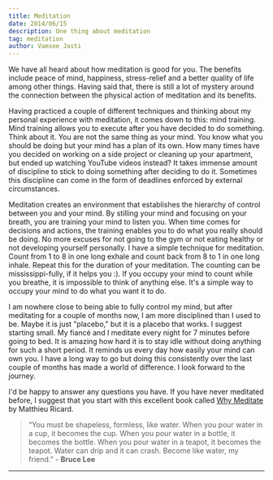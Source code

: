 ```yaml
---
title: Meditation
date: 2014/06/15
description: One thing about meditation
tag: meditation
author: Vamsee Jasti
---
```



We have all heard about how meditation is good for you. The benefits include peace of mind, happiness, stress-relief and a better quality of life among other things. Having said that, there is still a lot of mystery around the connection between the physical action of meditation and its benefits.

Having practiced a couple of different techniques and thinking about my personal experience with meditation, it comes down to this: mind training. Mind training allows you to execute after you have decided to do something. Think about it. You are not the same thing as your mind. You know what you should be doing but your mind has a plan of its own. 
How many times have you decided on working on a side project or cleaning up your apartment, but ended up watching YouTube videos instead? It takes immense amount of discipline to stick to doing something after deciding to do it. Sometimes this discipline can come in the form of deadlines enforced by external circumstances.

Meditation creates an environment that establishes the hierarchy of control between you and your mind. By stilling your mind and focusing on your breath, you are training your mind to listen you. When time comes for decisions and actions, the training enables you to do what you really should be doing. No more excuses for not going to the gym or not eating healthy or not developing yourself personally.
I have a simple technique for meditation. Count from 1 to 8 in one long exhale and count back from 8 to 1 in one long inhale. Repeat this for the duration of your meditation. The counting can be mississippi-fully, if it helps you :). If you occupy your mind to count while you breathe, it is impossible to think of anything else. It's a simple way to occupy your mind to do what you want it to do.

I am nowhere close to being able to fully control my mind, but after meditating for a couple of months now, I am more disciplined than I used to be. Maybe it is just "placebo," but it is a placebo that works. I suggest starting small. My fiancé and I meditate every night for 7 minutes before going to bed. It is amazing how hard it is to stay idle without doing anything for such a short period. It reminds us every day how easily your mind can own you. I have a long way to go but doing this consistently over the last couple of months has made a world of difference. I look forward to the journey. 

I'd be happy to answer any questions you have. If you have never meditated before, I suggest that you start with this excellent book called <a href = "http://www.amazon.com/Why-Meditate-Working-Thoughts-Emotions/dp/1401926630">Why Meditate</a> by Matthieu Ricard. 

<blockquote>
“You must be shapeless, formless, like water. When you pour water in a cup, it becomes the cup. When you pour water in a bottle, it becomes the bottle. When you pour water in a teapot, it becomes the teapot. Water can drip and it can crash. Become like water, my friend.” - <b> Bruce Lee </b>
</blockquote>

---
